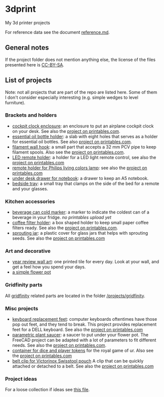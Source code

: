 # 3dprint
My 3d printer projects

For reference data see the document [reference.md](./reference.md).

## General notes
If the project folder does not mention anything else, the license of the files
presented here is [CC-BY-SA][ss_by_sa].

## List of projects
Note: not all projects that are part of the repo are listed here. Some of them
I don't consider especially interesting (e.g. simple wedges to level 
furniture).

### Brackets and holders
* [cockpit clock enclosure](projects/brackets_holders/cockpit-clocks/cockpit-clock-enclosure): 
  an enclosure to put an airplane cockpit 
  clock on your desk. See also the [project on printables.com](
  https://www.printables.com/model/292694-cockpit-clock-enclosure).
* [essential oil bottle holder](projects/brackets_holders/essential-oil-holder): a slab with eight
  holes that serves as a holder for essential oil bottles. See also
  [project on printables.com](
  https://www.printables.com/model/349100-holder-for-essential-oil-bottles).
* [filament wall hook](projects/brackets_holders/filament-wall-hook): a small part that accepts
  a 32 mm PCV pipe to keep filament spools. Also see the 
  [project on printables.com](
  https://www.printables.com/model/316022-wall-hook-for-filament-spool-storage).
* [LED remote holder](projects/brackets_holders/led-remote-holder): a holder for a LED light
  remote control, see also the [project on printables.com](
  https://www.printables.com/model/332527-led-remote-holder)
* [remote holder for Philips living colors lamp](
  projects/brackets_holders/led-remote-holder-philipps): see also the [project on printables.com](
  https://www.printables.com/model/348441-holder-for-philips-living-colors-remote)
* [under desk drawer for notebook](projects/brackets_holders/under-desk-drawer): a drawer 
  to keep an A5 notebook.
* [bedside tray](projects/brackets_holders/bedside-tray): a small tray that clamps on the
  side of the bed for a remote and your glasses.

### Kitchen accessories
* [beverage can cold marker](projects/kitchen_accessories/beer-can-cold-marker): a marker to indicate
  the coldest can of a beverage in your fridge. _no printables upload yet_
* [coffee filter holder](projects/kitchen_accessories/coffee-filter-holder): a box shaped
  holder to keep small paper coffee filters ready. See also the 
  [project on printables.com](
  https://www.printables.com/model/317254-small-paper-coffee-filter-holder).
* [sprouting jar](projects/kitchen_accessories/sprouting-jar): a plastic
  cover for glass jars that helps with sprouting seeds. 
  See also the [project on printables.com](
  https://www.printables.com/model/736427-sprouting-jar)


### Art and decorative
* [year review wall art](projects/art_decoration/year-review-wallart): one printed tile 
  for every day. Look at your wall, and get a feel how you spend your days.
* [a simple flower pot](./projects/art_decoration/flower-pot)

### Gridfinity parts
All [gridfinity](https://gridfinity.xyz/) related parts are located 
in the folder [/projects/gridfinity](./projects/gridfinity).

### Misc projects
* [keyboard replacement feet](projects/misc_projects/keyboard_replacement_feet): computer
  keyboards oftentimes have those pop out feet, and they tend to break. This
  project provides replacement feet for a DELL keyboard. See also the
  [project on printables.com](
  https://www.printables.com/model/321140-keyboard-replacement-feet-for-dell-keyboard)
* [parametric plant saucer](projects/misc_projects/plant_saucer): a saucer to put under your
  flower pot. The FreeCAD project can be adapted with a lot of parameters to
  fit different needs. See also the [project on printables.com](
  https://www.printables.com/model/309976-parametric-plant-saucer).
* [container for dice and player tokens](projects/boardgame/urgame-container) for the
  royal game of ur. Also see the [project on printables.com](
  https://www.printables.com/model/349837-container-for-game-of-ur-material)
* [belt clip for Victorinox Swisstool pouch](projects/misc_projects/swisstool-pocket-clip)
  A clip that can be quickly attached or detached to a belt. See also the
  [project on printables.com](https://www.printables.com/model/440875-victorinox-swisstool-belt-clip)

### Project ideas
For a loose collection if ideas see [this file](./project_ideas.md).

[ss_by_sa]: https://creativecommons.org/licenses/by-sa/4.0/
